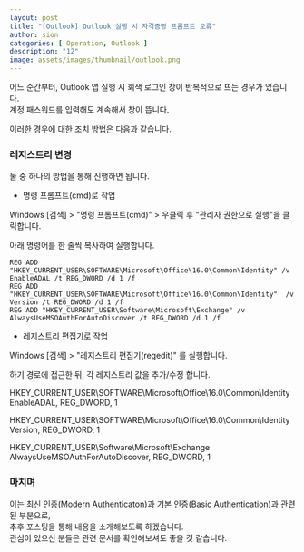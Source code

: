 ```yaml
---
layout: post
title: "[Outlook] Outlook 실행 시 자격증명 프롬프트 오류"
author: sion
categories: [ Operation, Outlook ]
description: "12"
image: assets/images/thumbnail/outlook.png
---
```


어느 순간부터, Outlook 앱 실행 시 회색 로그인 창이 반복적으로 뜨는 경우가 있습니다.  
계정 패스워드를 입력해도 계속해서 창이 뜹니다.  

이러한 경우에 대한 조치 방법은 다음과 같습니다.


### 레지스트리 변경

둘 중 하나의 방법을 통해 진행하면 됩니다.

- 명령 프롬프트(cmd)로 작업  

Windows [검색] > "명령 프롬프트(cmd)" > 우클릭 후 "관리자 권한으로 실행"을 클릭합니다.  

아래 명령어를 한 줄씩 복사하여 실행합니다.
```
REG ADD "HKEY_CURRENT_USER\SOFTWARE\Microsoft\Office\16.0\Common\Identity" /v EnableADAL /t REG_DWORD /d 1 /f 
REG ADD "HKEY_CURRENT_USER\SOFTWARE\Microsoft\Office\16.0\Common\Identity"  /v Version /t REG_DWORD /d 1 /f 
REG ADD "HKEY_CURRENT_USER\Software\Microsoft\Exchange" /v AlwaysUseMSOAuthForAutoDiscover /t REG_DWORD /d 1 /f 
```


- 레지스트리 편집기로 작업  

Windows [검색] > "레지스트리 편집기(regedit)" 를 실행합니다.

하기 경로에 접근한 뒤, 각 레지스트리 값을 추가/수정 합니다.

HKEY_CURRENT_USER\SOFTWARE\Microsoft\Office\16.0\Common\Identity  
EnableADAL, REG_DWORD, 1 

HKEY_CURRENT_USER\SOFTWARE\Microsoft\Office\16.0\Common\Identity  
Version, REG_DWORD, 1

HKEY_CURRENT_USER\Software\Microsoft\Exchange  
AlwaysUseMSOAuthForAutoDiscover, REG_DWORD, 1


### 마치며

이는 최신 인증(Modern Authenticaton)과 기본 인증(Basic Authentication)과 관련된 부분으로,  
추후 포스팅을 통해 내용을 소개해보도록 하겠습니다.  
관심이 있으신 분들은 관련 문서를 확인해보셔도 좋을 것 같습니다.  


